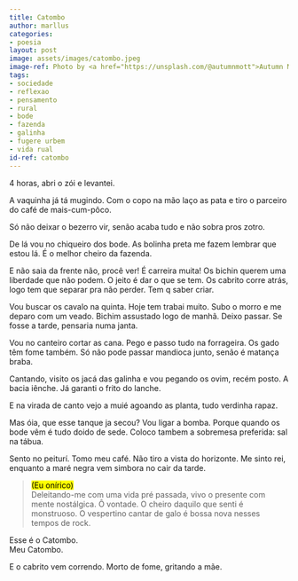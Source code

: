 ```yaml
---
title: Catombo
author: marllus
categories:
- poesia
layout: post
image: assets/images/catombo.jpeg
image-ref: Photo by <a href="https://unsplash.com/@autumnmott">Autumn Mott Rodeheaver </a>
tags:
- sociedade
- reflexao
- pensamento
- rural
- bode
- fazenda
- galinha
- fugere urbem
- vida rual
id-ref: catombo
---
```


4 horas, abri o zói e levantei.

A vaquinha já tá mugindo. Com o copo na mão laço as pata e tiro o parceiro do café de mais-cum-pôco.

Só não deixar o bezerro vir, senão acaba tudo e não sobra pros zotro.

De lá vou no chiqueiro dos bode. As bolinha preta me fazem lembrar que estou lá. É o melhor cheiro da fazenda.

E não saia da frente não, procê ver! É carreira muita! Os bichin querem 
uma liberdade que não podem. O jeito é dar o que se tem. Os cabrito corre atrás, logo tem que separar pra não perder. Tem q saber criar.

Vou buscar os cavalo na quinta. Hoje tem trabai muito. Subo o morro e me deparo com um veado. Bichim assustado logo de manhã. Deixo passar. Se fosse a tarde, pensaria numa janta.

Vou no canteiro cortar as cana. Pego e passo tudo na forrageira. Os gado 
têm fome também. Só não pode passar mandioca junto, senão é matança 
braba.

Cantando, visito os jacá das galinha e vou pegando os ovim, recém posto. A bacia iênche. Já garanti o frito do lanche.

E na virada de canto vejo a muié agoando as planta, tudo verdinha rapaz.

Mas óia, que esse tanque ja secou? Vou ligar a bomba. Porque quando os bode vêm é tudo doido de sede. Coloco tambem a sobremesa preferida: sal na tábua.

Sento no peiturí. Tomo meu café. Não tiro a vista do horizonte. Me sinto rei,
 enquanto a maré negra vem simbora no cair da tarde.

> <mark>(Eu onírico)  </mark><br>Deleitando-me com uma vida pré passada, vivo o presente com mente nostálgica. Ô vontade. O cheiro daquilo que senti é monstruoso. O vespertino cantar de galo é bossa nova nesses tempos de rock.

Esse é o Catombo.  
Meu Catombo.

E o cabrito vem correndo. Morto de fome, gritando a mãe.
